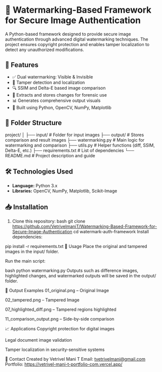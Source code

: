 # 🔐 Watermarking-Based Framework for Secure Image Authentication

A Python-based framework designed to provide secure image authentication through advanced digital watermarking techniques. The project ensures copyright protection and enables tamper localization to detect any unauthorized modifications.

## 📌 Features

- ✅ Dual watermarking: Visible & Invisible
- 🧠 Tamper detection and localization
- 🔍 SSIM and Delta-E based image comparison
- 💾 Extracts and stores changes for forensic use
- 📊 Generates comprehensive output visuals
- 🧰 Built using Python, OpenCV, NumPy, Matplotlib

## 📂 Folder Structure

project/ │ ├── input/ # Folder for input images ├── output/ # Stores comparison and result images ├── watermarking.py # Main logic for watermarking and comparison ├── utils.py # Helper functions (diff, SSIM, Delta-E, etc.) ├── requirements.txt # List of dependencies └── README.md # Project description and guide

## 🛠 Technologies Used

- **Language:** Python 3.x  
- **Libraries:** OpenCV, NumPy, Matplotlib, Scikit-Image

## 📥 Installation

1. Clone this repository:
bash
   git clone https://github.com/VetrivelmaniT/Watermarking-Based-Framework-for-Secure-Image-Authentication
   cd watermark-auth-framework
Install dependencies:


pip install -r requirements.txt
🚀 Usage
Place the original and tampered images in the input/ folder.

Run the main script:

bash
python watermarking.py
Outputs such as difference images, highlighted changes, and watermarked outputs will be saved in the output/ folder.

🧪 Output Examples
01_original.png – Original Image

02_tampered.png – Tampered Image

07_highlighted_diff.png – Tampered regions highlighted

11_comparison_output.png – Side-by-side comparison

📈 Applications
Copyright protection for digital images

Legal document image validation

Tamper localization in security-sensitive systems

📧 Contact
Created by Vetrivel Mani T
Email: tvetrivelmani@gmail.com
Portfolio: https://vetrivel-mani-t-portfolio-com.vercel.app/

